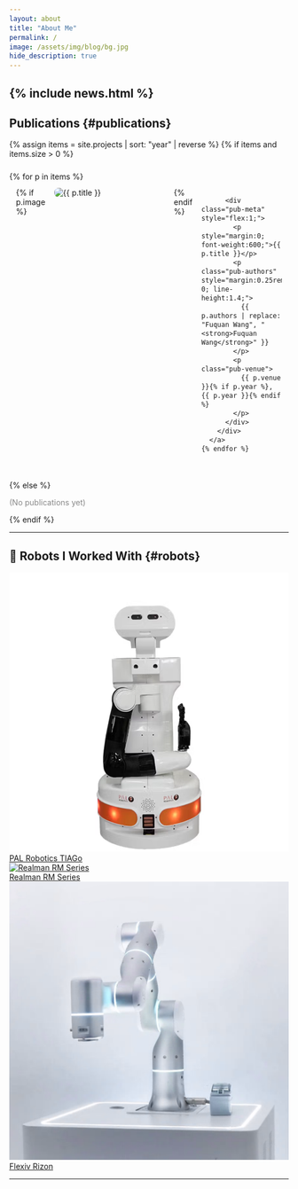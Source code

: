 ```yaml
---
layout: about
title: "About Me"
permalink: /
image: /assets/img/blog/bg.jpg
hide_description: true
---
```


<!--author-->

{% include news.html %}
---

## Publications {#publications}

{% assign items = site.projects | sort: "year" | reverse %}
{% if items and items.size > 0 %}
  <div class="pub-list" style="margin-top:1.5rem;">
    {% for p in items %}
      <a href="{{ p.link | default: p.url | relative_url }}" target="_blank" style="text-decoration:none; color:inherit;">
        <div class="pub-item" style="display:flex; align-items:flex-start; margin-bottom:1.5rem; gap:1rem; border-radius:10px; padding:0.75rem; transition:all 0.2s ease;">
          {% if p.image %}
            <div class="pub-thumb" style="flex:0 0 200px;">
              <img src="{{ p.image | relative_url }}" alt="{{ p.title }}" style="width:100%; border-radius:8px;">
            </div>
          {% endif %}

          <div class="pub-meta" style="flex:1;">
            <p style="margin:0; font-weight:600;">{{ p.title }}</p>
            <p class="pub-authors" style="margin:0.25rem 0; line-height:1.4;">
              {{ p.authors | replace: "Fuquan Wang", "<strong>Fuquan Wang</strong>" }}
            </p>
            <p class="pub-venue">
              {{ p.venue }}{% if p.year %}, {{ p.year }}{% endif %}
            </p>
          </div>
        </div>
      </a>
    {% endfor %}
  </div>
{% else %}
  <p style="color:#888;">(No publications yet)</p>
{% endif %}

---
## 🤖 Robots I Worked With {#robots}

<div class="robot-grid">

  <!-- 左列：竖着的 TIAGo（占两行） -->
  <a class="robot-card tall" href="https://pal-robotics.com/robot/tiago/" target="_blank">
    <div class="robot-media">
      <img src="/assets/img/robots/tiago.png" alt="PAL Robotics TIAGo" loading="lazy">
    </div>
    <span>PAL Robotics TIAGo</span>
  </a>

  <!-- 右上：Realman -->
  <a class="robot-card" href="https://www.realman-robotics.com/rm-series123" target="_blank">
    <div class="robot-media">
      <img src="/assets/img/robots/realman.png" alt="Realman RM Series" loading="lazy">
    </div>
    <span>Realman RM Series</span>
  </a>

  <!-- 右下：Rizon（补在 Realman 下） -->
  <a class="robot-card" href="https://www.flexiv.com/products/rizon" target="_blank">
    <div class="robot-media">
      <img src="/assets/img/robots/rizon.png" alt="Flexiv Rizon" loading="lazy">
    </div>
    <span>Flexiv Rizon</span>
  </a>

</div>

---


<section id="visitors-globe" style="margin-top:2rem">
  <div style="display:flex;justify-content:center;align-items:center;
              border-radius:12px;padding:1rem;">
    <!-- 控制球体大小 -->
    <div style="width:300px;height:300px;max-width:90vw;">
      <script type="text/javascript" id="mmvst_globe" src="//mapmyvisitors.com/globe.js?d=8rRYs_ITZSK2puSnuWaxTlNCmqqJLx0xyATZjxeYN18"></script>
    </div>
  </div>
</section>

